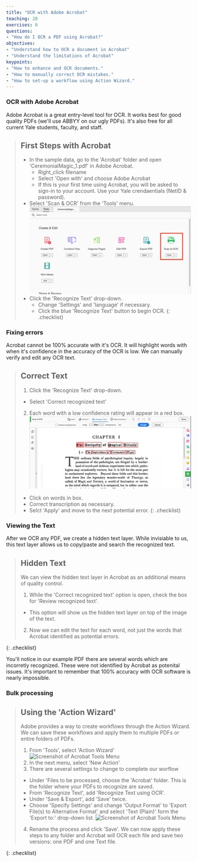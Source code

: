 ```yaml
---
title: "OCR with Adobe Acrobat"
teaching: 20
exercises: 0
questions:
- "How do I OCR a PDF using Acrobat?"
objectives:
- "Understand how to OCR a document in Acrobat"
- "Understand the limitations of Acrobat"
keypoints:
- "How to enhance and OCR documents."
- "How to manually correct OCR mistakes."
- "How to set-up a workflow using Action Wizard."
---
```


### OCR with Adobe Acrobat

Adobe Acrobat is a great entry-level tool for OCR. It works best for good quality PDFs (we'll use ABBYY on our ugly PDFs). It's also free for all current Yale students, faculty, and staff.

>## First Steps with Acrobat
>
>* In the sample data, go to the 'Acrobat' folder and open 'CeremonialMagic_1.pdf' in Adobe Acrobat.
>	* Right_click filename
>	* Select 'Open with' and choose Adobe Acrobat
>	* If this is your first time using Acrobat, you will be asked to sign-in to your account. Use your Yale crendaentials (NetID & password). 
>* Select 'Scan & OCR' from the 'Tools' menu.
> ![Screenshot of Acrobat Tools menu](../assets/img/ScanAndOCR.png)
>* Click the 'Recognize Text' drop-down.
>	* Change 'Settings' and 'language' if necessary.
>	* Click the blue 'Recognize Text' button to begin OCR.
{: .checklist}

### Fixing errors

Acrobat cannot be 100% accurate with it's OCR. It will highlight words with when it's confidence in the accuracy of the OCR is low. We can manually verify and edit any OCR text.  

>## Correct Text
>
>1. Click the 'Recognize Text' drop-down.
>	* Select 'Correct recognized text'
>2. Each word with a low confidence rating will appear in a red box.
>	![Screenshot of correct text options](../assets/img/CorrectText.png)
>	* Click on words in box.
>	* Correct transcription as necessary.
>	* Selct 'Apply' and move to the next potential error.
{: .checklist}

### Viewing the Text

After we OCR any PDF, we create a hidden text layer. While invisiable to us, this text layer allows us to copy/paste and search the recognized text. 

>## Hidden Text
>
> We can view the hidden text layer in Acrobat as an additional means of quality control.
>
>1. While the 'Correct recognized text' option is open, check the box for 'Review recognized text'. 
>	* This option will show us the hidden text layer on top of the image of the text.
>2. Now we can edit the text for each word, not just the words that Acrobat identified as potential errors.
>
{: .checklist}

You'll notice in our example PDF there are several words which are incorretly recognized. These were not identified by Acrobat as potenital issues. It's important to remember that 100% accuracy with OCR software is nearly impossible.

### Bulk processing

>## Using the 'Action Wizard'
>
>Adobe provides a way to create workflows through the Action Wizard. We can save these workflows and apply them to multiple PDFs or entire folders of PDFs.
>1. From 'Tools', select 'Action Wizard'
>	![Screenshot of Acrobat Tools Menu](actionWizard.png)
>2. In the next menu, select 'New Action'
>3. There are several settings to change to complete our worflow
>	* Under 'Files to be processed, choose the 'Acrobat' folder. This is the folder where your PDFs to recognize are saved.
>	* From 'Recognize Text', add 'Recognize Text using OCR'.
>	* Under 'Save & Export', add 'Save' twice.
>	* Choose 'Specify Settings' and change 'Output Format' to 'Export File(s) to Alternative Format' and select 'Text (Plain)' form the 'Export to:' drop-down list.
>	![Screenshot of Acrobat Tools Menu](newAction.png)
>4. Rename the process and click 'Save'. We can now apply these steps to any folder and Acrobat will OCR each file and save two versions: one PDF and one Text file.
>
{: .checklist}